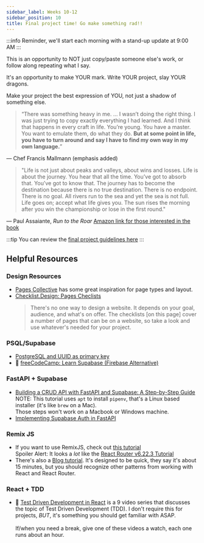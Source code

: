 ```yaml
---
sidebar_label: Weeks 10-12
sidebar_position: 10
title: Final project time! Go make something rad!!
---
```

<!-- markdownlint-disable no-inline-html -->

:::info
Reminder, we'll start each morning with a stand-up update at 9:00 AM
:::

This is an opportunity to NOT just copy/paste someone else's work, or follow along repeating what I say.

It's an opportunity to make YOUR mark. Write YOUR project, slay YOUR dragons.

Make your project the best expression of YOU, not just a shadow of something else.

> “There was something heavy in me. … I wasn’t doing the right thing. I was just trying to copy exactly everything I had learned. And I think that happens in every craft in life. You’re young. You have a master. You want to emulate them, do what they do. **But at some point in life, you have to turn around and say I have to find my own way in my own language.**”

— Chef Francis Mallmann (emphasis added)

> "Life is not just about peaks and valleys, about wins and losses. Life is about the journey. You hear that all the time. You’ve got to absorb that. You’ve got to know that. The journey has to become the destination because there is no true destination. There is no endpoint. There is no goal. All rivers run to the sea and yet the sea is not full. Life goes on; accept what life gives you. The sun rises the morning after you win the championship or lose in the first round."

— Paul Assaiante, _Run to the Roar_ [Amazon link for those interested in the book](https://www.amazon.com/Run-Roar-Coaching-Overcome-Fear/dp/1591844711)

:::tip
You can review the [final project guidelines here](/docs/cohorts/cohort18/final-project/)
:::

## Helpful Resources

### Design Resources

- [Pages Collective](https://pagecollective.com/) has some great inspiration for page types and layout.
- [Checklist.Design: Pages Checlists](https://www.checklist.design/pages-checklists)
  <br/>
  > There's no one way to design a website. It depends on your goal, audience, and what's on offer.
  > The checklists [on this page] cover a number of pages that can be on a website, so take a look and use whatever's needed for your project.

### PSQL/Supabase

- [PostgreSQL and UUID as primary key](https://maciejwalkowiak.com/blog/postgres-uuid-primary-key/)
- :movie_camera: [freeCodeCamp: Learn Supabase (Firebase Alternative)](https://www.youtube.com/watch?v=dU7GwCOgvNY)

### FastAPI + Supabase

- [Building a CRUD API with FastAPI and Supabase: A Step-by-Step Guide](https://blog.theinfosecguy.xyz/building-a-crud-api-with-fastapi-and-supabase-a-step-by-step-guide#heading-integrating-fastapi-with-supabase)
  <br/>NOTE: This tutorial uses `apt` to install `pipenv`, that's a Linux based installer (it's like `brew` on a Mac).
  <br/>Those steps won't work on a Macbook or Windows machine.
- [Implementing Supabase Auth in FastAPI](https://phillyharper.medium.com/implementing-supabase-auth-in-fastapi-63d9d8272c7b)

### Remix JS

- If you want to use RemixJS, check out [this tutorial](https://remix.run/docs/en/main/start/tutorial)
  <br/>Spoiler Alert: It looks a _lot_ like the [React Router v6.22.3 Tutorial](https://reactrouter.com/en/main/start/tutorial)
- There's also a [Blog tutorial](https://remix.run/docs/en/main/tutorials/blog). It's designed to be quick, they say it's about 15 minutes, but you should recognize other patterns from working with React and React Router.

### React + TDD

- :movie_camera: [Test Driven Development in React](https://www.youtube.com/playlist?list=PLXXnezSEtvNMlfJFd1Z2wilxymcOaVl9Q) is a 9 video series that discusses the topic of Test Driven Development (TDD). I don't require this for projects, _BUT_, it's something you should get familiar with ASAP.
   <br/><br/>
   If/when you need a break, give one of these videos a watch, each one runs about an hour.
